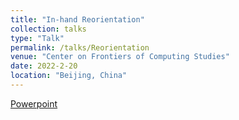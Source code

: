 ```yaml
---
title: "In-hand Reorientation"
collection: talks
type: "Talk"
permalink: /talks/Reorientation
venue: "Center on Frontiers of Computing Studies"
date: 2022-2-20
location: "Beijing, China"
---
```


[Powerpoint](https://tritiumr.github.io/assets/ppt/In-hand_Reorientation.pdf)